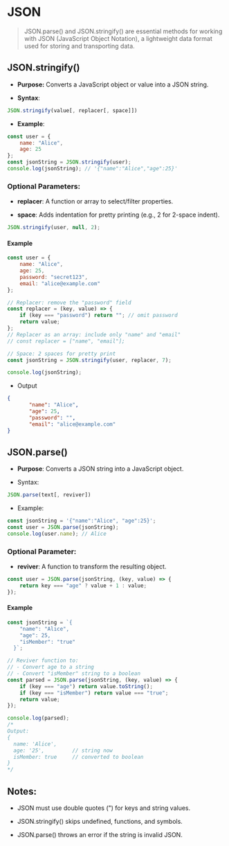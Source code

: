 # JSON

> JSON.parse() and JSON.stringify() are essential methods for working with JSON (JavaScript Object Notation), a lightweight data format used for storing and transporting data.

## JSON.stringify()

* **Purpose:** Converts a JavaScript object or value into a JSON string.

* **Syntax**:

```js
JSON.stringify(value[, replacer[, space]])
```

* **Example**:

```js
const user = {
    name: "Alice",
    age: 25
};
const jsonString = JSON.stringify(user);
console.log(jsonString); // '{"name":"Alice","age":25}'
```

### Optional Parameters:

* **replacer**: A function or array to select/filter properties.

* **space**: Adds indentation for pretty printing (e.g., 2 for 2-space indent).

```js
JSON.stringify(user, null, 2);
```

#### Example 

```js
const user = {
    name: "Alice",
    age: 25,
    password: "secret123",
    email: "alice@example.com"
};

// Replacer: remove the "password" field
const replacer = (key, value) => {
    if (key === "password") return ""; // omit password
    return value;
};
// Replacer as an array: include only "name" and "email"
// const replacer = ["name", "email"];

// Space: 2 spaces for pretty print
const jsonString = JSON.stringify(user, replacer, 7);

console.log(jsonString);
```

* Output

```json
{
       "name": "Alice",
       "age": 25,
       "password": "",
       "email": "alice@example.com"
}
```

## JSON.parse()

* **Purpose**: Converts a JSON string into a JavaScript object.

* Syntax:

```js
JSON.parse(text[, reviver])
```

* Example:

```js
const jsonString = '{"name":"Alice", "age":25}';
const user = JSON.parse(jsonString);
console.log(user.name); // Alice
```

### Optional Parameter:

* **reviver**: A function to transform the resulting object.

```js
const user = JSON.parse(jsonString, (key, value) => {
    return key === "age" ? value + 1 : value;
});
```

#### Example

```js
const jsonString = `{
    "name": "Alice",
    "age": 25,
    "isMember": "true"
  }`;

// Reviver function to:
// - Convert age to a string
// - Convert "isMember" string to a boolean
const parsed = JSON.parse(jsonString, (key, value) => {
    if (key === "age") return value.toString();
    if (key === "isMember") return value === "true";
    return value;
});

console.log(parsed);
/*
Output:
{
  name: 'Alice',
  age: '25',         // string now
  isMember: true     // converted to boolean
}
*/
```

## Notes:

* JSON must use double quotes (") for keys and string values.

* JSON.stringify() skips undefined, functions, and symbols.

* JSON.parse() throws an error if the string is invalid JSON.
